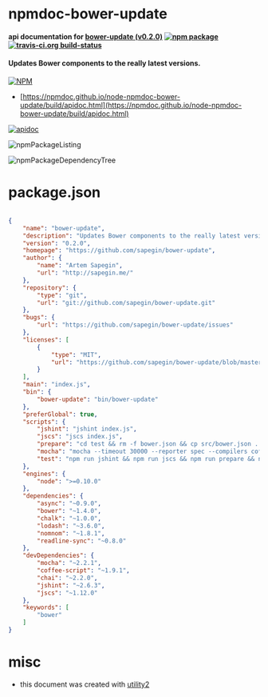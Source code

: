 # npmdoc-bower-update

#### api documentation for  [bower-update (v0.2.0)](https://github.com/sapegin/bower-update)  [![npm package](https://img.shields.io/npm/v/npmdoc-bower-update.svg?style=flat-square)](https://www.npmjs.org/package/npmdoc-bower-update) [![travis-ci.org build-status](https://api.travis-ci.org/npmdoc/node-npmdoc-bower-update.svg)](https://travis-ci.org/npmdoc/node-npmdoc-bower-update)

#### Updates Bower components to the really latest versions.

[![NPM](https://nodei.co/npm/bower-update.png?downloads=true&downloadRank=true&stars=true)](https://www.npmjs.com/package/bower-update)

- [https://npmdoc.github.io/node-npmdoc-bower-update/build/apidoc.html](https://npmdoc.github.io/node-npmdoc-bower-update/build/apidoc.html)

[![apidoc](https://npmdoc.github.io/node-npmdoc-bower-update/build/screenCapture.buildCi.browser.%252Ftmp%252Fbuild%252Fapidoc.html.png)](https://npmdoc.github.io/node-npmdoc-bower-update/build/apidoc.html)

![npmPackageListing](https://npmdoc.github.io/node-npmdoc-bower-update/build/screenCapture.npmPackageListing.svg)

![npmPackageDependencyTree](https://npmdoc.github.io/node-npmdoc-bower-update/build/screenCapture.npmPackageDependencyTree.svg)



# package.json

```json

{
    "name": "bower-update",
    "description": "Updates Bower components to the really latest versions.",
    "version": "0.2.0",
    "homepage": "https://github.com/sapegin/bower-update",
    "author": {
        "name": "Artem Sapegin",
        "url": "http://sapegin.me/"
    },
    "repository": {
        "type": "git",
        "url": "git://github.com/sapegin/bower-update.git"
    },
    "bugs": {
        "url": "https://github.com/sapegin/bower-update/issues"
    },
    "licenses": [
        {
            "type": "MIT",
            "url": "https://github.com/sapegin/bower-update/blob/master/License.md"
        }
    ],
    "main": "index.js",
    "bin": {
        "bower-update": "bin/bower-update"
    },
    "preferGlobal": true,
    "scripts": {
        "jshint": "jshint index.js",
        "jscs": "jscs index.js",
        "prepare": "cd test && rm -f bower.json && cp src/bower.json . && bower install",
        "mocha": "mocha --timeout 30000 --reporter spec --compilers coffee:coffee-script/register",
        "test": "npm run jshint && npm run jscs && npm run prepare && npm run mocha"
    },
    "engines": {
        "node": ">=0.10.0"
    },
    "dependencies": {
        "async": "~0.9.0",
        "bower": "~1.4.0",
        "chalk": "~1.0.0",
        "lodash": "~3.6.0",
        "nomnom": "~1.8.1",
        "readline-sync": "~0.8.0"
    },
    "devDependencies": {
        "mocha": "~2.2.1",
        "coffee-script": "~1.9.1",
        "chai": "~2.2.0",
        "jshint": "~2.6.3",
        "jscs": "~1.12.0"
    },
    "keywords": [
        "bower"
    ]
}
```



# misc
- this document was created with [utility2](https://github.com/kaizhu256/node-utility2)
